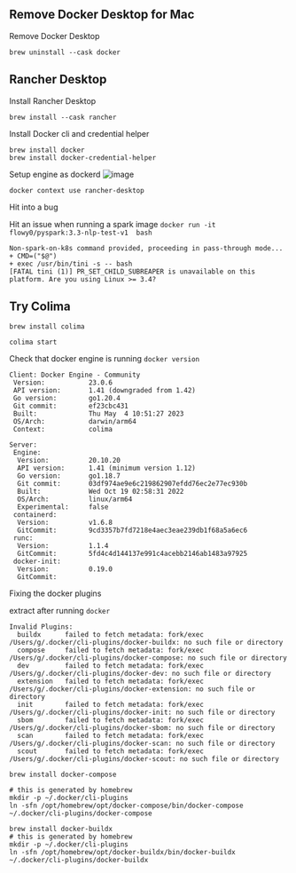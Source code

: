 
## Remove Docker Desktop for Mac

Remove Docker Desktop
```
brew uninstall --cask docker
```


## Rancher Desktop 
Install Rancher Desktop
```
brew install --cask rancher
```

Install Docker cli and credential helper
```
brew install docker
brew install docker-credential-helper
```



Setup engine as dockerd
![image](https://github.com/flowy0/UsefulStuff/assets/9532712/6d623874-9aab-4edf-ba42-e010858995df)

`docker context use rancher-desktop`

Hit into a bug 

Hit an issue when running a spark image
`docker run -it flowy0/pyspark:3.3-nlp-test-v1  bash`

```
Non-spark-on-k8s command provided, proceeding in pass-through mode...
+ CMD=("$@")
+ exec /usr/bin/tini -s -- bash
[FATAL tini (1)] PR_SET_CHILD_SUBREAPER is unavailable on this platform. Are you using Linux >= 3.4?
```

## Try Colima


```
brew install colima
```

```
colima start
```

Check that docker engine is running
`docker version`

```
Client: Docker Engine - Community
 Version:           23.0.6
 API version:       1.41 (downgraded from 1.42)
 Go version:        go1.20.4
 Git commit:        ef23cbc431
 Built:             Thu May  4 10:51:27 2023
 OS/Arch:           darwin/arm64
 Context:           colima

Server:
 Engine:
  Version:          20.10.20
  API version:      1.41 (minimum version 1.12)
  Go version:       go1.18.7
  Git commit:       03df974ae9e6c219862907efdd76ec2e77ec930b
  Built:            Wed Oct 19 02:58:31 2022
  OS/Arch:          linux/arm64
  Experimental:     false
 containerd:
  Version:          v1.6.8
  GitCommit:        9cd3357b7fd7218e4aec3eae239db1f68a5a6ec6
 runc:
  Version:          1.1.4
  GitCommit:        5fd4c4d144137e991c4acebb2146ab1483a97925
 docker-init:
  Version:          0.19.0
  GitCommit:
```

Fixing the docker plugins

extract after running `docker`
```
Invalid Plugins:
  buildx      failed to fetch metadata: fork/exec /Users/g/.docker/cli-plugins/docker-buildx: no such file or directory
  compose     failed to fetch metadata: fork/exec /Users/g/.docker/cli-plugins/docker-compose: no such file or directory
  dev         failed to fetch metadata: fork/exec /Users/g/.docker/cli-plugins/docker-dev: no such file or directory
  extension   failed to fetch metadata: fork/exec /Users/g/.docker/cli-plugins/docker-extension: no such file or directory
  init        failed to fetch metadata: fork/exec /Users/g/.docker/cli-plugins/docker-init: no such file or directory
  sbom        failed to fetch metadata: fork/exec /Users/g/.docker/cli-plugins/docker-sbom: no such file or directory
  scan        failed to fetch metadata: fork/exec /Users/g/.docker/cli-plugins/docker-scan: no such file or directory
  scout       failed to fetch metadata: fork/exec /Users/g/.docker/cli-plugins/docker-scout: no such file or directory
```

```
brew install docker-compose

# this is generated by homebrew
mkdir -p ~/.docker/cli-plugins
ln -sfn /opt/homebrew/opt/docker-compose/bin/docker-compose ~/.docker/cli-plugins/docker-compose
```

```
brew install docker-buildx
# this is generated by homebrew
mkdir -p ~/.docker/cli-plugins
ln -sfn /opt/homebrew/opt/docker-buildx/bin/docker-buildx ~/.docker/cli-plugins/docker-buildx
```
